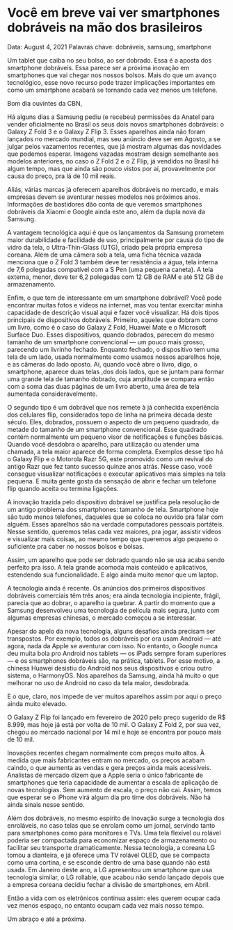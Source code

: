 # Você em breve vai ver smartphones dobráveis na mão dos brasileiros

Data: August 4, 2021
Palavras chave: dobráveis, samsung, smartphone

Um tablet que caiba no seu bolso, ao ser dobrado. Essa é a aposta dos smartphone dobráveis. Essa parece ser a próxima inovação em smartphones que vai chegar nos nossos bolsos. Mais do que um avanço tecnológico, esse novo recurso pode trazer implicações importantes em como um smartphone acabará se tornando cada vez menos um telefone.

Bom dia ouvintes da CBN,

Há alguns dias a Samsung pediu (e recebeu) permissões da Anatel para vender oficialmente no Brasil os seus dois novos smartphones dobráveis: o Galaxy Z Fold 3 e o Galaxy Z Flip 3. Esses aparelhos ainda não foram lançados no mercado mundial, mas seu anúncio deve ser em Agosto, a se julgar pelos vazamentos recentes, que já mostram algumas das novidades que podemos esperar. Imagens vazadas mostram design semelhante aos modelos anteriores, no caso o Z Fold 2 e o Z Flip, já vendidos no Brasil há algum tempo, mas que ainda são pouco vistos por aí, provavelmente por causa do preço, pra lá de 10 mil reais.

Aliás, várias marcas já oferecem aparelhos dobráveis no mercado, e mais empresas devem se aventurar nesses modelos nos próximos anos. Informações de bastidores dão conta de que veremos smartphones dobráveis da Xiaomi e Google ainda este ano, além da dupla nova da Samsung. 

A vantagem tecnológica aqui é que os lançamentos da Samsung prometem maior durabilidade e facilidade de uso, principalmente por causa do tipo de vidro da tela, o Ultra-Thin-Glass (UTG), criado pela própria empresa coreana. Além de uma câmera sob a tela, uma ficha técnica vazada menciona que o Z Fold 3 também deve ter resistência a água, tela interna de 7,6 polegadas compatível com a S Pen (uma pequena caneta). A tela externa, menor, deve ter 6,2 polegadas com 12 GB de RAM e até 512 GB de armazenamento.

Enfim, o que tem de interessante em um smartphone dobrável? Você pode encontrar muitas fotos e vídeos na internet, mas vou tentar exercitar minha capacidade de descrição visual aqui e fazer você visualizar. Há dois tipos principais de dispositivos dobráveis. Primeiro, aqueles que dobram como um livro, como é o caso do Galaxy Z Fold, Huawei Mate e o Microsoft Surface Duo. Esses dispositivos, quando dobrados, parecem do mesmo tamanho de um smartphone convencional — um pouco mais grosso, parecendo um livrinho fechado. Enquanto fechado, o dispositivo tem uma tela de um lado, usada normalmente como usamos nossos aparelhos hoje, e as câmeras do lado oposto. Aí, quando você abre o livro, digo, o smartphone, aparece duas telas ,dos dois lados, que se juntam para formar uma grande tela de tamanho dobrado, cuja amplitude se compara então com a soma das duas páginas de um livro aberto, uma área de tela aumentada consideravelmente.

O segundo tipo é um dobrável que nos remete à já conhecida experiência dos celulares flip, considerados topo de linha na primeira década deste século. Eles, dobrados, possuem o aspecto de um pequeno quadrado, da metade do tamanho de um smartphone convencional. Esse quadrado contém normalmente um pequeno visor de notificações e funções básicas. Quando você desdobra o aparelho, para utilização ou atender uma chamada, a tela maior aparece de forma completa. Exemplos desse tipo há o Galaxy Flip e o Motorola Razr 5G, este promovido como um revival do antigo Razr que fez tanto sucesso quinze anos atrás. Nesse caso, você consegue visualizar notificações  e executar aplicativos mais simples na tela pequena. E muita gente gosta da sensação de abrir e fechar um telefone flip quando aceita ou termina ligações.

A inovação trazida pelo dispositivo dobrável se justifica pela resolução de um antigo problema dos smartphones: tamanho de tela. Smartphone hoje são tudo menos telefones, daqueles que se coloca no ouvido pra falar com alguém.  Esses aparelhos são na verdade computadores pessoais portáteis. Nesse sentido, queremos telas cada vez maiores, pra jogar, assistir vídeos e visualizar mais coisas, ao mesmo tempo que queremos algo pequeno o suficiente pra caber no nossos bolsos e bolsas.

Assim, um aparelho que pode ser dobrado quando não se usa acaba sendo perfeito pra isso. A tela grande acomoda mais conteúdo e aplicativos, estendendo sua funcionalidade. E algo ainda muito menor que um laptop. 

A tecnologia ainda é recente. Os anúncios dos primeiros dispositivos dobráveis comerciais têm três anos; era ainda tecnologia incipiente, frágil, parecia que ao dobrar, o aparelho ia quebrar. A partir do momento que a Samsung desenvolveu uma tecnologia de película mais segura, junto com algumas empresas chinesas, o mercado começou a se interessar. 

Apesar do apelo da nova tecnologia, alguns desafios ainda precisam ser transpostos. Por exemplo, todos os dobráveis por ora usam Android — até agora, nada da Apple se aventurar com isso. No entanto, o Google nunca deu muita bola pro Android nos tablets — os iPads sempre foram superiores — e os smartphones dobráveis são, na prática, tablets. Por esse motivo, a chinesa Huawei desistiu do Android nos seus dispositivos e criou outro sistema, o HarmonyOS. Nos aparelhos da Samsung, ainda há muito o que melhorar no uso de Android no caso da tela maior, desdobrada. 

E o que, claro, nos impede de ver muitos aparelhos assim por aqui o preço ainda muito elevado. 

O Galaxy Z Flip foi lançado em fevereiro de 2020 pelo preço sugerido de R$ 8.999, mas hoje já está por volta de 10 mil. O Galaxy Z Fold 2, por sua vez, chegou ao mercado nacional por 14 mil e hoje se encontra por pouco mais de 10 mil.

Inovações recentes chegam normalmente com preços muito altos. À medida que mais fabricantes entram no mercado, os preços acabam caindo, o que aumenta as vendas e gera preços ainda mais acessíveis. 
Analistas de mercado dizem que a Apple seria o único fabricante de smartphones que teria capacidade de aumentar a escala de aplicação de novas tecnologias. Sem aumento de escala, o preço não cai. Assim, temos que esperar se o iPhone virá algum dia pro time dos dobráveis. Não há ainda sinais nesse sentido.

Além dos dobráveis, no mesmo espírito de inovação surge a tecnologia dos enroláveis, no caso telas que se enrolam como um jornal, servindo tanto para smartphones como para monitores e TVs. Uma tela flexível ou rolável poderia ser compactada para economizar espaço de armazenamento ou facilitar seu transporte dramaticamente. Nessa tecnologia, a coreana LG tomou a dianteira, e já oferece uma TV rolável OLED, que se compacta como uma cortina, e se esconde dentro de uma base quando não está usada. Em Janeiro deste ano, a LG apresentou um smartphone que usa tecnologia similar, o LG rollable, que acabou não sendo lançado depois que a empresa coreana decidiu fechar a divisão de smartphones, em Abril.

Então a vida com os eletrônicos continua assim: eles querem ocupar cada vez menos espaço, no entanto ocupam cada vez mais nosso tempo.

Um abraço e até a próxima.